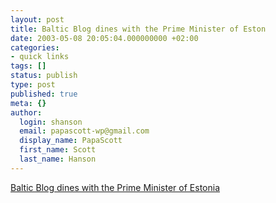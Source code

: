 ```yaml
---
layout: post
title: Baltic Blog dines with the Prime Minister of Eston
date: 2003-05-08 20:05:04.000000000 +02:00
categories:
- quick links
tags: []
status: publish
type: post
published: true
meta: {}
author:
  login: shanson
  email: papascott-wp@gmail.com
  display_name: PapaScott
  first_name: Scott
  last_name: Hanson
---
```

<p><a title="Does the PM have WiFi?" href="http://www.balticblog.blogspot.com/2003_05_04_balticblog_archive.html#200262641">Baltic Blog dines with the Prime Minister of Estonia</a></p>

